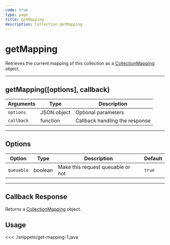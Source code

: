 ```yaml
---
code: true
type: page
title: getMapping
description: Collection:getMapping
---
```


# getMapping

Retrieves the current mapping of this collection as a [CollectionMapping](/sdk/java/2/core-classes/collection-mapping/) object.

---

## getMapping([options], callback)

| Arguments  | Type        | Description                    |
| ---------- | ----------- | ------------------------------ |
| `options`  | JSON object | Optional parameters            |
| `callback` | function    | Callback handling the response |

---

## Options

| Option     | Type    | Description                       | Default |
| ---------- | ------- | --------------------------------- | ------- |
| `queuable` | boolean | Make this request queuable or not | `true`  |

---

## Callback Response

Returns a [CollectionMapping](/sdk/java/2/core-classes/collection-mapping/) object.

## Usage

<<< ./snippets/get-mapping-1.java
